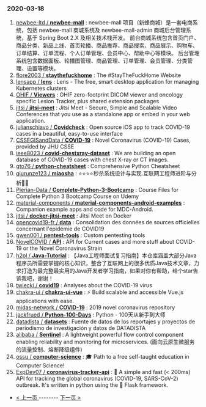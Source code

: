 ### 2020-03-18 
1. [
        newbee-ltd /
**newbee-mall**](https://github.com/newbee-ltd/newbee-mall) : newbee-mall 项目（新蜂商城）是一套电商系统，包括 newbee-mall 商城系统及 newbee-mall-admin 商城后台管理系统，基于 Spring Boot 2.X 及相关技术栈开发。 前台商城系统包含首页门户、商品分类、新品上线、首页轮播、商品推荐、商品搜索、商品展示、购物车、订单结算、订单流程、个人订单管理、会员中心、帮助中心等模块。 后台管理系统包含数据面板、轮播图管理、商品管理、订单管理、会员管理、分类管理、设置等模块。
1. [
        flore2003 /
**staythefuckhome**](https://github.com/flore2003/staythefuckhome) : The #StayTheFuckHome Website
1. [
        lensapp /
**lens**](https://github.com/lensapp/lens) : Lens - The free, smart desktop application for managing Kubernetes clusters
1. [
        OHIF /
**Viewers**](https://github.com/OHIF/Viewers) : OHIF zero-footprint DICOM viewer and oncology specific Lesion Tracker, plus shared extension packages
1. [
        jitsi /
**jitsi-meet**](https://github.com/jitsi/jitsi-meet) : Jitsi Meet - Secure, Simple and Scalable Video Conferences that you use as a standalone app or embed in your web application.
1. [
        julianschiavo /
**Covidcheck**](https://github.com/julianschiavo/Covidcheck) : Open source iOS app to track COVID-19 cases in a beautiful, easy-to-use interface
1. [
        CSSEGISandData /
**COVID-19**](https://github.com/CSSEGISandData/COVID-19) : Novel Coronavirus (COVID-19) Cases, provided by JHU CSSE
1. [
        ieee8023 /
**covid-chestxray-dataset**](https://github.com/ieee8023/covid-chestxray-dataset) : We are building an open database of COVID-19 cases with chest X-ray or CT images.
1. [
        gto76 /
**python-cheatsheet**](https://github.com/gto76/python-cheatsheet) : Comprehensive Python Cheatsheet
1. [
        qiurunze123 /
**miaosha**](https://github.com/qiurunze123/miaosha) : ⭐⭐⭐⭐秒杀系统设计与实现.互联网工程师进阶与分析🙋🐓
1. [
        Pierian-Data /
**Complete-Python-3-Bootcamp**](https://github.com/Pierian-Data/Complete-Python-3-Bootcamp) : Course Files for Complete Python 3 Bootcamp Course on Udemy
1. [
        material-components /
**material-components-android-examples**](https://github.com/material-components/material-components-android-examples) : Companion example apps and code for MDC-Android.
1. [
        jitsi /
**docker-jitsi-meet**](https://github.com/jitsi/docker-jitsi-meet) : Jitsi Meet on Docker
1. [
        opencovid19-fr /
**data**](https://github.com/opencovid19-fr/data) : Consolidation des données de sources officielles concernant l'épidémie de COVID19
1. [
        gwen001 /
**pentest-tools**](https://github.com/gwen001/pentest-tools) : Custom pentesting tools
1. [
        NovelCOVID /
**API**](https://github.com/NovelCOVID/API) : API for Current cases and more stuff about COVID-19 or the Novel Coronavirus Strain
1. [
        h2pl /
**Java-Tutorial**](https://github.com/h2pl/Java-Tutorial) : 【Java工程师面试复习指南】本仓库涵盖大部分Java程序员所需要掌握的核心知识，整合了互联网上的很多优质Java技术文章，力求打造为最完整最实用的Java开发者学习指南，如果对你有帮助，给个star告诉我吧，谢谢！
1. [
        twiecki /
**covid19**](https://github.com/twiecki/covid19) : Analyses about the COVID-19 virus
1. [
        chakra-ui /
**chakra-ui-vue**](https://github.com/chakra-ui/chakra-ui-vue) : ⚡️ Build scalable and accessible Vue.js applications with ease.
1. [
        midas-network /
**COVID-19**](https://github.com/midas-network/COVID-19) : 2019 novel coronavirus repository
1. [
        jackfrued /
**Python-100-Days**](https://github.com/jackfrued/Python-100-Days) : Python - 100天从新手到大师
1. [
        datadista /
**datasets**](https://github.com/datadista/datasets) : Fuente de datos de los reportajes y proyectos de periodismo de investigación y datos de DATADISTA
1. [
        alibaba /
**Sentinel**](https://github.com/alibaba/Sentinel) : A lightweight powerful flow control component enabling reliability and monitoring for microservices. (面向云原生微服务的流量控制、熔断降级组件)
1. [
        ossu /
**computer-science**](https://github.com/ossu/computer-science) : 🎓 Path to a free self-taught education in Computer Science!
1. [
        ExpDev07 /
**coronavirus-tracker-api**](https://github.com/ExpDev07/coronavirus-tracker-api) : 🦠 A simple and fast (< 200ms) API for tracking the global coronavirus (COVID-19, SARS-CoV-2) outbreak. It's written in python using the 🍼 Flask framework. 

- [ < 上一页 ](https://github.com/able8/github-trending-daily-record/blob/master/2020-03-17.md) -------- [ 下一页 > ](https://github.com/able8/github-trending-daily-record/blob/master/2020-03-19.md)